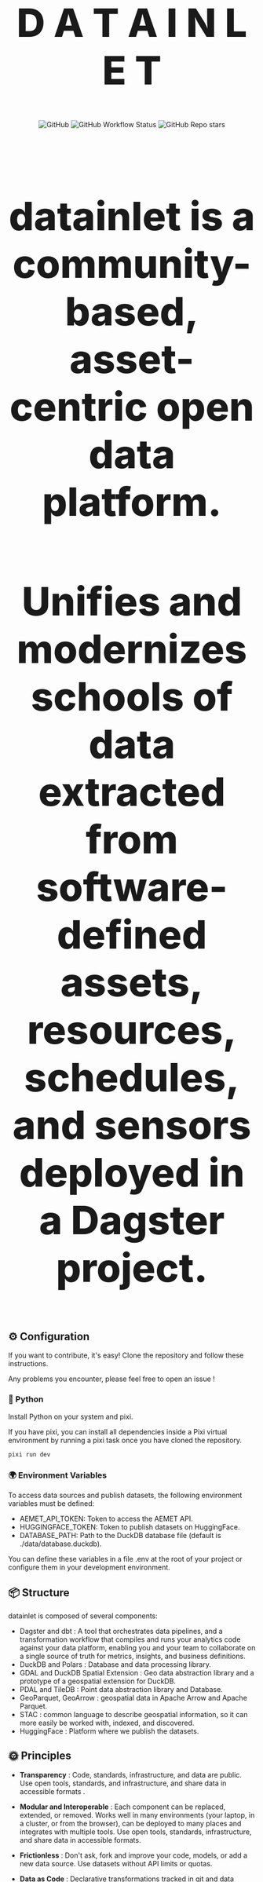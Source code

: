<!-- markdownlint-disable MD033 MD041-->

<p align="center">
  <h1 style="font-size:80px; font-weight: 800;" align="center">D A T A  I N L E T</h1>
</p>

<div align="center">
  <img alt="GitHub" src="https://img.shields.io/github/license/davidgasquez/datania?style=flat-square">
  <img alt="GitHub Workflow Status" src="https://img.shields.io/github/actions/workflow/status/davidgasquez/datania/ci.yml?style=flat-square">
  <img alt="GitHub Repo stars" src="https://img.shields.io/github/stars/davidgasquez/datania?style=flat-square">
</div>

<br>
 <h4 style="font-size:80px; font-weight: 800;" align="center">datainlet is a community-based, asset-centric open data platform.  </h4>

 <p style="font-size:80px; font-weight: 800;" align="center"> Unifies and modernizes schools of data extracted from software-defined assets, resources, schedules, and sensors deployed in a Dagster project. </p>

## ⚙️ Configuration

If you want to contribute, it's easy! Clone the repository and follow these instructions.

Any problems you encounter, please feel free to open an issue !

### 🐍 Python

Install Python on your system and pixi.

If you have pixi, you can install all dependencies inside a Pixi virtual environment by running a pixi task once you have cloned the repository.

```bash
pixi run dev
```

### 🌍 Environment Variables

To access data sources and publish datasets, the following environment variables must be defined:

- AEMET_API_TOKEN: Token to access the AEMET API.
- HUGGINGFACE_TOKEN: Token to publish datasets on HuggingFace.
- DATABASE_PATH: Path to the DuckDB database file (default is ./data/database.duckdb).

You can define these variables in a file .env at the root of your project or configure them in your development environment.

## 📦 Structure

datainlet is composed of several components:

- Dagster and dbt : A tool that orchestrates data pipelines, and a transformation workflow that compiles and runs your analytics code against your data platform, enabling you and your team to collaborate on a single source of truth for metrics, insights, and business definitions.
- DuckDB and Polars : Database and data processing library.
- GDAL and DuckDB Spatial Extension : Geo data abstraction library and a prototype of a geospatial extension for DuckDB.
- PDAL and TileDB : Point data abstraction library and Database.
- GeoParquet, GeoArrow :  geospatial data in Apache Arrow and Apache Parquet.
- STAC : common language to describe geospatial information, so it can more easily be worked with, indexed, and discovered.
- HuggingFace : Platform where we publish the datasets.

## 🌞 Principles

- **Transparency** : Code, standards, infrastructure, and data are public. Use open tools, standards, and infrastructure, and share data in accessible formats .

- **Modular and Interoperable** : Each component can be replaced, extended, or removed. Works well in many environments (your laptop, in a cluster, or from the browser), can be deployed to many places  and integrates with multiple tools. Use open tools, standards, infrastructure, and share data in accessible formats.

- **Frictionless** : Don't ask, fork and improve your code, models, or add a new data source. Use datasets without API limits or quotas.

- **Data as Code** : Declarative transformations tracked in git and data quality and insights embedded into Dagster. Datasets and their transformations are published so others can build on them. 

- **Stateless and serverless**: as much as possible. E.g. use GitHub Pages, host datasets on S3, interface with HTML, JavaScript, and WASM. No servers to maintain, no databases to manage, no infrastructure to worry about. Keep infrastructure management lean.

- **Glue** : datainlet is a bridge between tools and approaches, so we want to ensure that your data platform isn't just GDAL in a trench coat.
  - We enable modular asset materialization of ingesting and staging of raw and processed data that is transparent and asset-centric for the community configuration from start to completion.
    - DuckDB for a simple, portable, feature-rich, fast, Dagster-integrated RDBMS to provide high performance on complex queries against large databases in embedded configuration, such as combining tables with hundreds of columns and billions of rows.
    - TileDB for a single, unified solution that manages the geospatial data objects along with the raw original data (e.g., images, text files, etc), the ML embedding models, and all the other data modalities in your application

- **[#beFAIRandCARE](https://opencontext.org/about/fair-care)** :
     <h3 style="font-size:80px; font-weight: 800;" align="center"> Findability, Accessibility, Interoperability, Reuse of digital assets,</h3>
          <h3 style="font-size:80px; font-weight: 800;" align="center"> and</h3>
     <h3 style="font-size:80px; font-weight: 800;" align="center"> Collective Benefit, Authority To Control, Responsibility, Ethics </h3>

- **[IOCM](https://iocm.noaa.gov/)** : Integrated Ocean and Coastal Mapping is the practice of planning, acquiring, integrating, and sharing ocean and coastal data and related products so that people who need the data can find it and use it easily:
     <h3 style="font-size:80px; font-weight: 800;" align="center">Map Once, Use Many Times.</h3>

- **No vendor lock-in** :

<h4 style="font-size:80px; font-weight: 800;" align="center">
  Rely on Open code, standards, and infrastructure.

  Use the tool you want to create, explore, and consume the datasets.

  Agnostic of any tooling or infrastructure provider.

  Standard format for data and APIs!

  Keep your data as future-friendly and future-proof as possible!
</h4>

- **Resilience**: For communities to be successful, multi-stakeholder projects require buy-in from many levels of the community: decision makers, local agency staff, homeowners, real estate professionals, and design, construction, and maintenance contractors.
  - After pipelining your assets, resources, jobs, etc.; You should be able to immediately view your data tables and visualize complex insights using simple workflows ranging from databases, ArcGIS, QGIS, Jupyter Notebooks, MapLibre, and more to come.
  - Finally once all the inputs and ouputs are accounted for, accessible AI engineering assets should bolster the community of interest through environmental literacy and perhaps training in accessible AI engineering tools and workloads.


## Proof of Concept - Showcase Project
<h4 style="font-size:80px; font-weight: 800;" align="center">

  _From Planning to Action for Coastal Resilience:_

  _Elevating Environmental Literacy for USVI Priority Resilience Projects_

  https://huggingface.co/datasets/Jphardee/PRVI_Wetlands
</h4>



## 📄 License

datainlet is an open source project under the MIT license.
